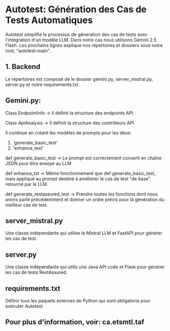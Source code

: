 # Autotest: Génération des Cas de Tests Automatiques

Autotest simplifie le processus de géneration des cas de tests avec l'intégration d'un modèle LLM. Dans notre cas nous utilisons Gemini 2.5 Flash. Les prochains lignes explique nos répertoires et dossiers sous notre root, "autotest-main". 

## 1. Backend

Le répertoires est composé de le dossier gemini.py, server_mistral.py, server.py et notre requirements.txt.

## Gemini.py:

Class EndpointInfo -> Il définit la structure des endpoints API 

Class ApiAnalysis -> Il définit la structure des contrôleurs API

Il continue en créant les modèles de prompts pour les deux: 

1. 'generate_basic_test'
2. 'enhance_test'

def generate_basic_test -> Le prompt est correctement converti en chaîne JSON pour être envoyé au LLM 

def enhance_tst -> Même fonctionnement que def generate_basic_test, mais appliqué au prompt destiné à améliorer le cas de test "de base" retourné par le LLM.

def generate_restassured_test -> Prendre toutes les fonctions dont nous avons parlé précédemment et donner un ordre précis pour la génération du meilleur cas de test.

## server_mistral.py

Une classe indépendante qui utilise le Mistral LLM et FastAPI pour générer les cas de test.

## server.py

Une classe indépendante qui utilis une Java API code et Flask pour générer les cas de tests RestAssured.

## requirements.txt

Définir tous les paquets externes de Python qui sont obligatorie pour exécuter Autotest

## Pour plus d'information, voir: ca.etsmtl.taf










